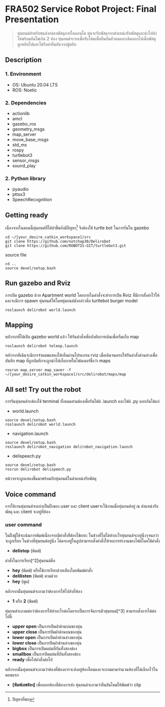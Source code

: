 # FRA502 Service Robot Project: Final Presentation
> หุ่นยนต์สำหรับขนส่งกล่องพัสดุภายในคอนโด หุ่นจะรับพัสดุจากตำแหน่งรับพัสดุและนำไปส่งได้พร้อมกันไม่เกิน 2 ห้อง หุ่นยนต์จะรอเพื่อรับโค้ดเพื่อยืนยันตัวตนและเดินออกไปเมื่อพัสดุถูกหยิบไปและได้รับคำยืนยันจากผู้หยิบ

## Description
### 1. Environment
- OS: Ubuntu 20.04 LTS
- ROS: Noetic

### 2. Dependencies
- actionlib
- amcl
- gazebo_ros
- geometry_msgs
- map_server
- move_base_msgs
- std_ms
- rospy
- turtlebot3
- sensor_msgs
- sound_play

### 2. Python library
- pyaudio
- pttsx3
- SpeechRecognition

## Getting ready

เนื่องจากในตอนนี้หุ่นยนต์ที่ได้ทำขึ้นยังมีปัญหา[^1] จึงต้องใช้ turtle bot ในการรันใน gazebo
```
cd ~/[your_desire_catkin_workspace]/src
git clone https://github.com/notchap30/Delirobot
git clone https://github.com/ROBOTIS-GIT/turtlebot3.git
```
source file
```
cd ..
source devel/setup.bash
```
## Run gazebo and Rviz

การเปิด gazebo ด้วย Apartment world โดยภายในคำสั่งจะทำการเปิด Rviz ที่มีการตั้งค่าไว้ให้ และจะมีการ spawn หุ่นยนต์ให้โดยหุ่นยนต์ดังกล่าวคือ turtlebot burger model 

```
roslaunch delirobot world.launch
```

## Mapping
หลังจากที่ได้เปิด gazebo world แล้ว ให้รันคำสั่งเพื่อบังคับการเดินเพื่อเริ่มเก็บ map 
```
roslaunch delirobot teleop.launch
```
หลังจากทีเดินจะมีการจำแมพแสดงให้เห็นผ่านโปรแกรม rviz เมื่อเดินจนครบให้รันคำสั่งด้านล่างเพื่อบันทึก 
map ที่ถูกบันทึกจะถูกนำไปเก็บภายในโฟลเดอร์ชื่อว่า maps
```
rosrun map_server map_saver -f ~/[your_desire_catkin_workspace]/src/delirobot/maps/map
```
## All set! Try out the robot
การรันหุ่นยนต์จะต้องใช้ terminal ทั้งหมดสามช่องเพื่อรันไฟล์ .launch และไฟล์ .py แยกกันได้แก่

- world.launch
```
source devel/setup.bash
roslaunch delirobot world.launch
```
- navigation.launch
```
source devel/setup.bash
roslaunch delirobot_navigation delirobot_navigation.launch
```
- delispeech.py
```
source devel/setup.bash
rosrun delirobot delispeech.py
```
หน้าจอจะถูกแสดงขึ้นมาพร้อมกับหุ่นยนต์ในตำแหน่งรับพัสดุ

## Voice command
การใช้งานหุ่นยนต์จะแบ่งเป็นฝั่งของ user และ client userจะใช้งานเมื่อหุ่นยนต์อยู่ ณ ตำแหน่งรับพัสดุ และ client จะอยู่ที่ห้อง
 
### user command
ในฝั่งผู้ใช้จะเน้นการพิมพ์เนื่องจากมีคำสั่งที่ต้องใช้เยอะ ในช่วงที่ไม่ได้ทำอะไรหุ่นยนต์จะอยู่นิ่งๆจนกว่าจะถูกเรียก ในช่วงที่หุ่นยนต์อยู่นิ่ง โค้ดจะอยู่ในลูปสามารถสั่งคำสั่งให้จบการทำงานของไฟล์โดยใช้คำสั่ง
 - **delistop** (พิมพ์)

 คำสั่งในการเรียก[^2]หุ่นยนต์คือ
- **hey** (พิมพ์)
 หรือใช้การเรียกด้วยเสียงโดยพิมพ์คำสั่ง
- **delilisten** (พิมพ์)
ตามด้วย
- **hey** (พูด)

หลังจากนั้นหุ่นยนต์จะถามว่าต้องการให้ไปส่งกี่ห้อง 
- **1** หรือ **2** (พิมพ์)

หุ่นยนต์จะถามต่อว่าต้องการให้ทำอะไรต่อโดยจะเป็นการจัดการตัวหุ่นยนต์[^3] สามารถสั่งการได้ต่อไปนี้
- **upper open** เป็นการเปิดฝาด้านบนของหุ่น
- **upper close** เป็นการปิดฝาด้านบนของหุ่น
- **lower open** เป็นการเปิดฝาด้านล่างของหุ่น
- **lower close** เป็นการปิดฝาด้านล่างของหุ่น
- **bigbox** เป็นการเปิดแผ่นที่กันทั้งสองช่อง
- **smallbox** เป็นการปิดแผ่นที่กันทั้งสองช่อง
- **ready** เพื่อไปคำสั่งต่อไป

หลังจากนั้นหุ่นยนต์จะถามว่าห้องที่ต้องการจะส่งอยู่ห้องไหนและจะถามตามจำนวนห้องที่ได้เลือกไว้ในตอนแรก
- **[พิมพ์เลขห้อง]** เพื่อบอกห้องที่ต้องการส่ง
หุ่นยนต์จะถามว่ายืนยันไหมให้พิมพ์ว่า
clip
[^1]: ปัญหาที่พบ
